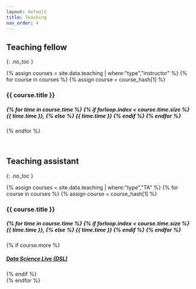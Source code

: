 ```yaml
---
layout: default
title: Teaching
nav_order: 4
---
```


## Teaching fellow
{: .no_toc }



{% assign courses = site.data.teaching | where:"type","instructor" %}
{% for course in courses %}
{% assign course = course_hash[1] %}
<div class="card border-light">
<div class="card-body"> 
  <h3 class="card-title">{{ course.title }}</h3>
  <h5 class="card-subtitle text-muted pb-2"> 
  {% for time in course.time %}
    {% if forloop.index < course.time.size %} 
    {{ time.time }},
    {% else %} {{ time.time }}
    {% endif %}
  {% endfor %}
  </h5>
  <h5 class="card-text"> 
  </h5>
</div>
</div>

{% endfor %}

<br> 

## Teaching assistant
{: .no_toc }

{% assign courses = site.data.teaching | where:"type","TA" %}
{% for course in courses %}
{% assign course = course_hash[1] %}
<div class="card border-light">
<div class="card-body"> 
  <h3 class="card-title">{{ course.title }}</h3>
  <h5 class="card-subtitle text-muted pb-2"> 
  {% for time in course.time %}
    {% if forloop.index < course.time.size %} 
    {{ time.time }},
    {% else %} {{ time.time }}
    {% endif %}
  {% endfor %}
  </h5>
  {% if course.more %}
  <h5 class="card-text"> 
  	<a href="{{ course.more }}">Data Science Live (DSL)</a>
  </h5>
  {% endif %}
</div>
</div>
{% endfor %} 
